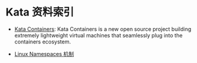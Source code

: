# Kata 资料索引

- [Kata Containers](https://katacontainers.io/): Kata Containers is a new open source project building extremely lightweight virtual machines that seamlessly plug into the containers ecosystem.

- [Linux Namespaces 机制](http://blog.csdn.net/preterhuman_peak/article/details/40857117)